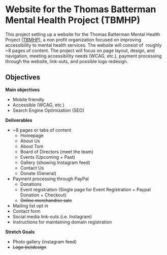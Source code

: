 # Website for the Thomas Batterman Mental Health Project (TBMHP)

This project setting up a website for the Thomas Batterman Mental Health Project ([TBMHP]), a non profit organization focused on improving accessibility to mental health services. The website will consist of  roughly ~8 pages of content. The project will focus on page layout, design, and navigation, meeting accessibility needs (WCAG, etc.), payment processing through the website, link-outs, and possible logo redesign. 

## Objectives

**Main objectives** 

- Mobile friendly
- Accessible (WCAG, etc.)
- Search Engine Optimization (SEO)

**Deliverables**

- ~8 pages or tabs of content
  - Homepage
  - About Us
  - About Tom
  - Board of Directors (meet the team)
  - Events (Upcoming + Past)
  - Gallery (showing Instagram feed)
  - Contact Us
  - Donate (General)
- Payment processing through PayPal
    - Donations
    - Event registration (Single page for Event Registration + Paypal Donation + Checkout)
    - ~~Online merchandise sale~~
- Mailing list opt in 
- Contact form
- Social media link-outs (i.e. Instagram)
- Instructions for maintaining domain registration

**Stretch Goals**

- Photo gallery (instagram feed)
- ~~Logo (re)design~~

<!-- REFERENCES -->
[tbmhp]: https://tbmhp.org
